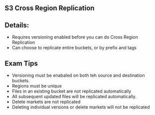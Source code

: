 ## S3 Cross Region Replication

## Details: 
* Requires versioning enabled  before you can do Cross Region Replication
* Can choose to replicate entire buckets, or by prefix and tags

## Exam Tips
* Versioning must be enabaled on both teh source and destination buckets.
* Regions must be unique
* Files in an existing bucket are not replicated automatically
* All subsequent updated files will be replicated automatically.
* Delete markets are not replicated
* Deleting individual versions or delete markets will not be replicated